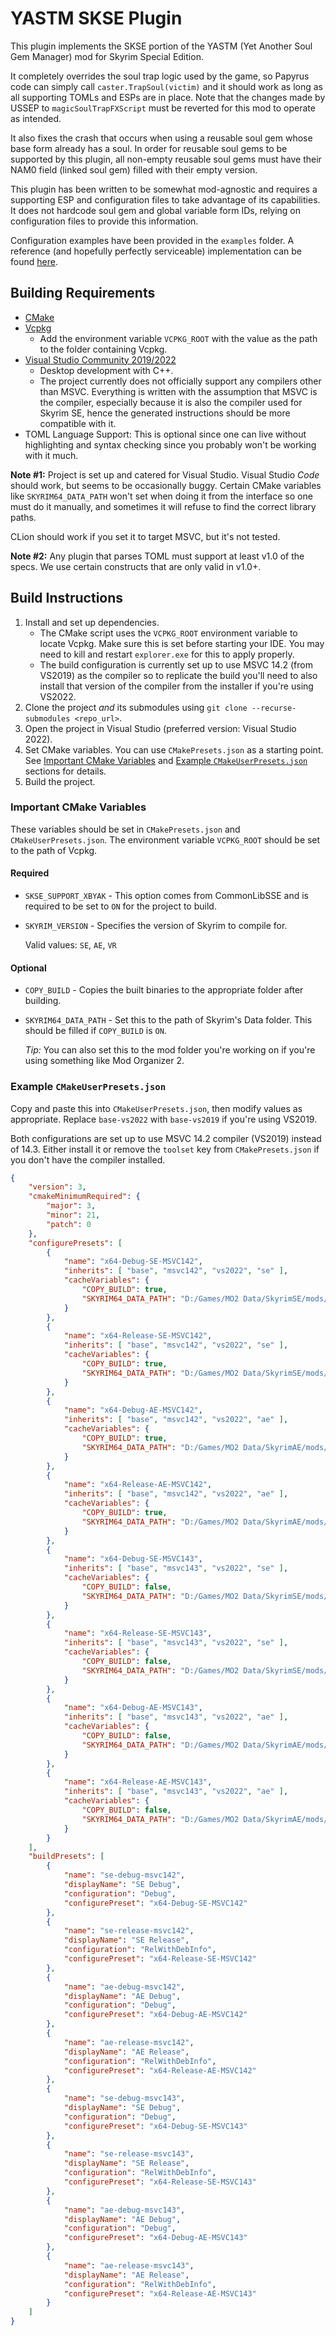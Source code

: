 # YASTM SKSE Plugin

This plugin implements the SKSE portion of the YASTM (Yet Another Soul Gem
Manager) mod for Skyrim Special Edition.

It completely overrides the soul trap logic used by the game, so Papyrus code
can simply call `caster.TrapSoul(victim)` and it should work as long as all
supporting TOMLs and ESPs are in place. Note that the changes made by USSEP to
`magicSoulTrapFXScript` must be reverted for this mod to operate as intended.

It also fixes the crash that occurs when using a reusable soul gem whose base
form already has a soul. In order for reusable soul gems to be supported by this
plugin, all non-empty reusable soul gems must have their NAM0 field (linked soul
gem) filled with their empty version.

This plugin has been written to be somewhat mod-agnostic and requires a
supporting ESP and configuration files to take advantage of its capabilities.
It does not hardcode soul gem and global variable form IDs, relying on
configuration files to provide this information.

Configuration examples have been provided in the `examples` folder. A reference
(and hopefully perfectly serviceable) implementation can be found
[here](https://github.com/Seally/yastm-ck).

## Building Requirements

* [CMake](https://cmake.org/)
* [Vcpkg](https://github.com/microsoft/vcpkg)
  * Add the environment variable `VCPKG_ROOT` with the value as the path to
    the folder containing Vcpkg.
* [Visual Studio Community 2019/2022](https://visualstudio.microsoft.com/)
  * Desktop development with C++.
  * The project currently does not officially support any compilers other than
    MSVC. Everything is written with the assumption that MSVC is the compiler,
    especially because it is also the compiler used for Skyrim SE, hence the
    generated instructions should be more compatible with it.
* TOML Language Support: This is optional since one can live without
  highlighting and syntax checking since you probably won't be working with it
  much.

**Note #1:** Project is set up and catered for Visual Studio. Visual Studio
_Code_ should work, but seems to be occasionally buggy. Certain CMake variables
like `SKYRIM64_DATA_PATH` won't set when doing it from the interface so one
must do it manually, and sometimes it will refuse to find the correct library
paths.

CLion should work if you set it to target MSVC, but it's not tested.

**Note #2:** Any plugin that parses TOML must support at least v1.0 of the
specs. We use certain constructs that are only valid in v1.0+.

## Build Instructions

1. Install and set up dependencies.
   * The CMake script uses the `VCPKG_ROOT` environment variable to locate
     Vcpkg. Make sure this is set before starting your IDE. You may need to kill
     and restart `explorer.exe` for this to apply properly.
   * The build configuration is currently set up to use MSVC 14.2 (from VS2019)
     as the compiler so to replicate the build you'll need to also install that
     version of the compiler from the installer if you're using VS2022.
2. Clone the project _and_ its submodules using
   `git clone --recurse-submodules <repo_url>`.
3. Open the project in Visual Studio (preferred version: Visual Studio 2022).
4. Set CMake variables. You can use `CMakePresets.json` as a starting point. See
   [Important CMake Variables](#important-cmake-variables) and
   [Example `CMakeUserPresets.json`](#example-cmakeuserpresets.json) sections
   for details.
5. Build the project.

### Important CMake Variables

These variables should be set in `CMakePresets.json` and
`CMakeUserPresets.json`. The environment variable `VCPKG_ROOT` should be set to
the path of Vcpkg.

#### Required

* `SKSE_SUPPORT_XBYAK` - This option comes from CommonLibSSE and is required
  to be set to `ON` for the project to build.
* `SKYRIM_VERSION` - Specifies the version of Skyrim to compile for.

  Valid values: `SE`, `AE`, `VR`

#### Optional

* `COPY_BUILD` - Copies the built binaries to the appropriate folder after
  building.
* `SKYRIM64_DATA_PATH` - Set this to the path of Skyrim's Data folder. This
  should be filled if `COPY_BUILD` is `ON`.

  _Tip:_ You can also set this to the mod folder you're working on if you're
  using something like Mod Organizer 2.

### Example `CMakeUserPresets.json`

Copy and paste this into `CMakeUserPresets.json`, then modify values as
appropriate. Replace `base-vs2022` with `base-vs2019` if you're using VS2019.

Both configurations are set up to use MSVC 14.2 compiler (VS2019) instead of
14.3. Either install it or remove the `toolset` key from `CMakePresets.json`
if you don't have the compiler installed.

```json
{
    "version": 3,
    "cmakeMinimumRequired": {
        "major": 3,
        "minor": 21,
        "patch": 0
    },
    "configurePresets": [
        {
            "name": "x64-Debug-SE-MSVC142",
            "inherits": [ "base", "msvc142", "vs2022", "se" ],
            "cacheVariables": {
                "COPY_BUILD": true,
                "SKYRIM64_DATA_PATH": "D:/Games/MO2 Data/SkyrimSE/mods/YASTM - SKSE Plugin (Debug)"
            }
        },
        {
            "name": "x64-Release-SE-MSVC142",
            "inherits": [ "base", "msvc142", "vs2022", "se" ],
            "cacheVariables": {
                "COPY_BUILD": true,
                "SKYRIM64_DATA_PATH": "D:/Games/MO2 Data/SkyrimSE/mods/YASTM - SKSE Plugin"
            }
        },
        {
            "name": "x64-Debug-AE-MSVC142",
            "inherits": [ "base", "msvc142", "vs2022", "ae" ],
            "cacheVariables": {
                "COPY_BUILD": true,
                "SKYRIM64_DATA_PATH": "D:/Games/MO2 Data/SkyrimAE/mods/YASTM - SKSE Plugin (Debug)"
            }
        },
        {
            "name": "x64-Release-AE-MSVC142",
            "inherits": [ "base", "msvc142", "vs2022", "ae" ],
            "cacheVariables": {
                "COPY_BUILD": true,
                "SKYRIM64_DATA_PATH": "D:/Games/MO2 Data/SkyrimAE/mods/YASTM - SKSE Plugin"
            }
        },
        {
            "name": "x64-Debug-SE-MSVC143",
            "inherits": [ "base", "msvc143", "vs2022", "se" ],
            "cacheVariables": {
                "COPY_BUILD": false,
                "SKYRIM64_DATA_PATH": "D:/Games/MO2 Data/SkyrimSE/mods/YASTM - SKSE Plugin (Debug)"
            }
        },
        {
            "name": "x64-Release-SE-MSVC143",
            "inherits": [ "base", "msvc143", "vs2022", "se" ],
            "cacheVariables": {
                "COPY_BUILD": false,
                "SKYRIM64_DATA_PATH": "D:/Games/MO2 Data/SkyrimSE/mods/YASTM - SKSE Plugin"
            }
        },
        {
            "name": "x64-Debug-AE-MSVC143",
            "inherits": [ "base", "msvc143", "vs2022", "ae" ],
            "cacheVariables": {
                "COPY_BUILD": false,
                "SKYRIM64_DATA_PATH": "D:/Games/MO2 Data/SkyrimAE/mods/YASTM - SKSE Plugin (Debug)"
            }
        },
        {
            "name": "x64-Release-AE-MSVC143",
            "inherits": [ "base", "msvc143", "vs2022", "ae" ],
            "cacheVariables": {
                "COPY_BUILD": false,
                "SKYRIM64_DATA_PATH": "D:/Games/MO2 Data/SkyrimAE/mods/YASTM - SKSE Plugin"
            }
        }
    ],
    "buildPresets": [
        {
            "name": "se-debug-msvc142",
            "displayName": "SE Debug",
            "configuration": "Debug",
            "configurePreset": "x64-Debug-SE-MSVC142"
        },
        {
            "name": "se-release-msvc142",
            "displayName": "SE Release",
            "configuration": "RelWithDebInfo",
            "configurePreset": "x64-Release-SE-MSVC142"
        },
        {
            "name": "ae-debug-msvc142",
            "displayName": "AE Debug",
            "configuration": "Debug",
            "configurePreset": "x64-Debug-AE-MSVC142"
        },
        {
            "name": "ae-release-msvc142",
            "displayName": "AE Release",
            "configuration": "RelWithDebInfo",
            "configurePreset": "x64-Release-AE-MSVC142"
        },
        {
            "name": "se-debug-msvc143",
            "displayName": "SE Debug",
            "configuration": "Debug",
            "configurePreset": "x64-Debug-SE-MSVC143"
        },
        {
            "name": "se-release-msvc143",
            "displayName": "SE Release",
            "configuration": "RelWithDebInfo",
            "configurePreset": "x64-Release-SE-MSVC143"
        },
        {
            "name": "ae-debug-msvc143",
            "displayName": "AE Debug",
            "configuration": "Debug",
            "configurePreset": "x64-Debug-AE-MSVC143"
        },
        {
            "name": "ae-release-msvc143",
            "displayName": "AE Release",
            "configuration": "RelWithDebInfo",
            "configurePreset": "x64-Release-AE-MSVC143"
        }
    ]
}
```
